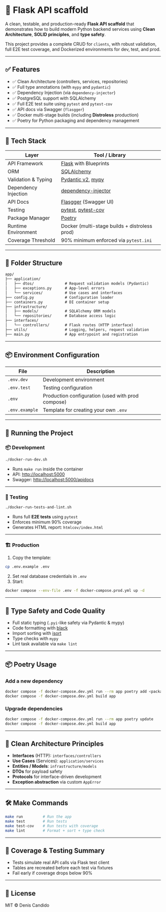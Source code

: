# 🧱 Flask API scaffold

A clean, testable, and production-ready **Flask API scaffold** that demonstrates how to build modern Python backend services using **Clean Architecture**, **SOLID principles**, and **type safety**.

This project provides a complete CRUD for `clients`, with robust validation, full E2E test coverage, and Dockerized environments for dev, test, and prod.

---

## ✅ Features

- ✅ Clean Architecture (controllers, services, repositories)
- ✅ Full type annotations (with `mypy` and `pydantic`)
- ✅ Dependency Injection (via `dependency-injector`)
- ✅ PostgreSQL support with SQLAlchemy
- ✅ Full E2E test suite using `pytest` and `pytest-cov`
- ✅ API docs via Swagger (`flasgger`)
- ✅ Docker multi-stage builds (including **Distroless** production)
- ✅ Poetry for Python packaging and dependency management

---

## 🔧 Tech Stack

| Layer                | Tool / Library                                                                       |
| -------------------- | ------------------------------------------------------------------------------------ |
| API Framework        | [Flask](https://flask.palletsprojects.com/) with Blueprints                          |
| ORM                  | [SQLAlchemy](https://www.sqlalchemy.org/)                                            |
| Validation & Typing  | [Pydantic v2](https://docs.pydantic.dev), [mypy](https://mypy-lang.org/)             |
| Dependency Injection | [dependency-injector](https://python-dependency-injector.ets-labs.org/)              |
| API Docs             | [Flasgger](https://github.com/flasgger/flasgger) (Swagger UI)                        |
| Testing              | [pytest](https://docs.pytest.org/), [pytest-cov](https://pytest-cov.readthedocs.io/) |
| Package Manager      | [Poetry](https://python-poetry.org/)                                                 |
| Runtime Environment  | Docker (multi-stage builds + distroless prod)                                        |
| Coverage Threshold   | 90% minimum enforced via `pytest.ini`                                                |

---

## 📁 Folder Structure

```txt
app/
├── application/
│   ├── dtos/              # Request validation models (Pydantic)
│   ├── exceptions.py      # App-level errors
│   └── services/          # Use cases and interfaces
├── config.py              # Configuration loader
├── containers.py          # DI container setup
├── infrastructure/
│   ├── models/            # SQLAlchemy ORM models
│   └── repositories/      # Database access logic
├── interfaces/
│   └── controllers/       # Flask routes (HTTP interface)
├── utils/                 # Logging, helpers, request validation
├── main.py                # App entrypoint and registration
```

---

## 📦 Environment Configuration

| File           | Description                                       |
| -------------- | ------------------------------------------------- |
| `.env.dev`     | Development environment                           |
| `.env.test`    | Testing configuration                             |
| `.env`         | Production configuration (used with prod compose) |
| `.env.example` | Template for creating your own `.env`             |

---

## 🚀 Running the Project

### 📦 Development

```bash
./docker-run-dev.sh
```

- Runs `make run` inside the container
- API: [http://localhost:5000](http://localhost:5000)
- Swagger: [http://localhost:5000/apidocs](http://localhost:5000/apidocs)

---

### 🧪 Testing

```bash
./docker-run-tests-and-lint.sh
```

- Runs full **E2E tests** using `pytest`
- Enforces minimum 90% coverage
- Generates HTML report: `htmlcov/index.html`

---

### 🏗️ Production

1. Copy the template:

```bash
cp .env.example .env
```

2. Set real database credentials in `.env`
3. Start:

```bash
docker compose --env-file .env -f docker-compose.prod.yml up -d
```

---

## 🧪 Type Safety and Code Quality

- Full static typing (`.pyi`-like safety via Pydantic & mypy)
- Code formatting with [black](https://black.readthedocs.io/)
- Import sorting with [isort](https://pycqa.github.io/isort/)
- Type checks with `mypy`
- Lint task available via `make lint`

---

## 📦 Poetry Usage

### Add a new dependency

```bash
docker compose -f docker-compose.dev.yml run --rm app poetry add <package>@<version>
docker compose -f docker-compose.dev.yml build app
```

### Upgrade dependencies

```bash
docker compose -f docker-compose.dev.yml run --rm app poetry update
docker compose -f docker-compose.dev.yml build app
```

---

## 🛀 Clean Architecture Principles

- **Interfaces** (HTTP): `interfaces/controllers`
- **Use Cases** (Services): `application/services`
- **Entities / Models**: `infrastructure/models`
- **DTOs** for payload safety
- **Protocols** for interface-driven development
- **Exception abstraction** via custom `AppError`

---

## 🛠️ Make Commands

```bash
make run         # Run the app
make test        # Run tests
make test-cov    # Run tests with coverage
make lint        # Format + sort + type check
```

---

## 📆 Coverage & Testing Summary

- Tests simulate real API calls via Flask test client
- Tables are recreated before each test via fixtures
- Fail early if coverage drops below 90%

---

## 📩 License

MIT © Denis Candido
